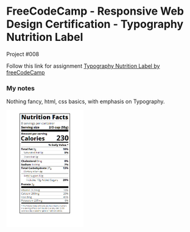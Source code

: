 # FreeCodeCamp - Responsive Web Design Certification - Typography Nutrition Label
Project #008

Follow this link for assignment
[Typography Nutrition Label by freeCodeCamp](https://www.freecodecamp.org/learn/2022/responsive-web-design/#learn-typography-by-building-a-nutrition-label)
                                      
### My notes
Nothing fancy, html, css basics, with emphasis on Typography.

<img src="screenshot.png" alt="screenshot.png" style="width:40%;"/>
